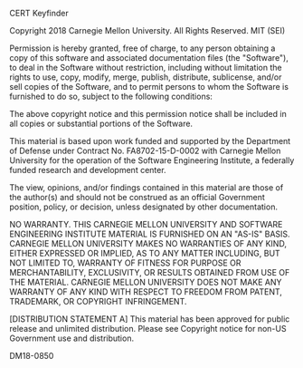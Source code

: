 CERT Keyfinder

Copyright 2018 Carnegie Mellon University. All Rights Reserved.
MIT (SEI)

Permission is hereby granted, free of charge, to any person obtaining a copy of this software and associated
documentation files (the "Software"), to deal in the Software without restriction, including without limitation the
rights to use, copy, modify, merge, publish, distribute, sublicense, and/or sell copies of the Software, and to permit
persons to whom the Software is furnished to do so, subject to the following conditions:

The above copyright notice and this permission notice shall be included in all copies or substantial portions of the
Software.

This material is based upon work funded and supported by the Department of Defense under Contract No. FA8702-15-D-0002
with Carnegie Mellon University for the operation of the Software Engineering Institute, a federally funded research
and development center.

The view, opinions, and/or findings contained in this material are those of the author(s) and should not be construed as
an official Government position, policy, or decision, unless designated by other documentation.

NO WARRANTY. THIS CARNEGIE MELLON UNIVERSITY AND SOFTWARE ENGINEERING INSTITUTE MATERIAL IS FURNISHED ON AN "AS-IS"
BASIS. CARNEGIE MELLON UNIVERSITY MAKES NO WARRANTIES OF ANY KIND, EITHER EXPRESSED OR IMPLIED, AS TO ANY MATTER
INCLUDING, BUT NOT LIMITED TO, WARRANTY OF FITNESS FOR PURPOSE OR MERCHANTABILITY, EXCLUSIVITY, OR RESULTS OBTAINED FROM
USE OF THE MATERIAL. CARNEGIE MELLON UNIVERSITY DOES NOT MAKE ANY WARRANTY OF ANY KIND WITH RESPECT TO FREEDOM FROM
PATENT, TRADEMARK, OR COPYRIGHT INFRINGEMENT.

[DISTRIBUTION STATEMENT A] This material has been approved for public release and unlimited distribution.  Please see
Copyright notice for non-US Government use and distribution.

DM18-0850
